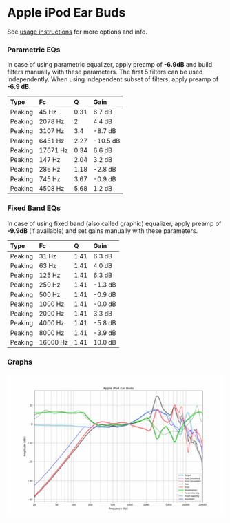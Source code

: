 # Apple iPod Ear Buds
See [usage instructions](https://github.com/jaakkopasanen/AutoEq#usage) for more options and info.

### Parametric EQs
In case of using parametric equalizer, apply preamp of **-6.9dB** and build filters manually
with these parameters. The first 5 filters can be used independently.
When using independent subset of filters, apply preamp of **-6.9 dB**.

| Type    | Fc       |    Q | Gain     |
|:--------|:---------|:-----|:---------|
| Peaking | 45 Hz    | 0.31 | 6.7 dB   |
| Peaking | 2078 Hz  | 2    | 4.4 dB   |
| Peaking | 3107 Hz  | 3.4  | -8.7 dB  |
| Peaking | 6451 Hz  | 2.27 | -10.5 dB |
| Peaking | 17671 Hz | 0.34 | 6.6 dB   |
| Peaking | 147 Hz   | 2.04 | 3.2 dB   |
| Peaking | 286 Hz   | 1.18 | -2.8 dB  |
| Peaking | 745 Hz   | 3.67 | -0.9 dB  |
| Peaking | 4508 Hz  | 5.68 | 1.2 dB   |

### Fixed Band EQs
In case of using fixed band (also called graphic) equalizer, apply preamp of **-9.9dB**
(if available) and set gains manually with these parameters.

| Type    | Fc       |    Q | Gain    |
|:--------|:---------|:-----|:--------|
| Peaking | 31 Hz    | 1.41 | 6.3 dB  |
| Peaking | 63 Hz    | 1.41 | 4.0 dB  |
| Peaking | 125 Hz   | 1.41 | 6.3 dB  |
| Peaking | 250 Hz   | 1.41 | -1.3 dB |
| Peaking | 500 Hz   | 1.41 | -0.9 dB |
| Peaking | 1000 Hz  | 1.41 | -0.0 dB |
| Peaking | 2000 Hz  | 1.41 | 3.3 dB  |
| Peaking | 4000 Hz  | 1.41 | -5.8 dB |
| Peaking | 8000 Hz  | 1.41 | -3.9 dB |
| Peaking | 16000 Hz | 1.41 | 10.0 dB |

### Graphs
![](./Apple%20iPod%20Ear%20Buds.png)